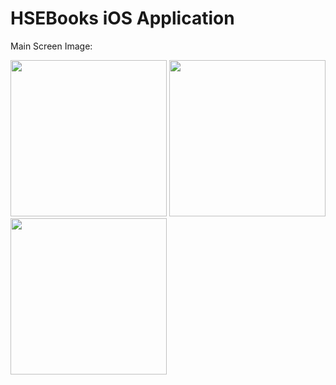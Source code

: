 #  HSEBooks iOS Application
Main Screen Image:

<img src="https://git.infostrategic.com/hsebooks/ios-application/-/raw/main/Assets/Images/MainScreen1.PNG?inline=false" width="250" />
<img src="https://git.infostrategic.com/hsebooks/ios-application/-/raw/main/Assets/Images/MainScreen2.PNG?inline=false" width="250" />
<img src="https://git.infostrategic.com/hsebooks/ios-application/-/raw/main/Assets/Images/MainScreen3.PNG?inline=false" width="250" />
